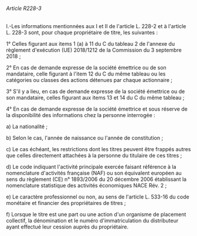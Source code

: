 ###### Article R228-3

I.-Les informations mentionnées aux I et II de l'article L. 228-2 et à l'article L. 228-3 sont, pour chaque propriétaire de titre, les suivantes :

1° Celles figurant aux items 1 (a) à 11 du C du tableau 2 de l'annexe du règlement d'exécution (UE) 2018/1212 de la Commission du 3 septembre 2018 ;

2° En cas de demande expresse de la société émettrice ou de son mandataire, celle figurant à l'item 12 du C du même tableau ou les catégories ou classes des actions détenues par chaque actionnaire ;

3° S'il y a lieu, en cas de demande expresse de la société émettrice ou de son mandataire, celles figurant aux items 13 et 14 du C du même tableau ;

4° En cas de demande expresse de la société émettrice et sous réserve de la disponibilité des informations chez la personne interrogée :

a) La nationalité ;

b) Selon le cas, l'année de naissance ou l'année de constitution ;

c) Le cas échéant, les restrictions dont les titres peuvent être frappés autres que celles directement attachées à la personne du titulaire de ces titres ;

d) Le code indiquant l'activité principale exercée faisant référence à la nomenclature d'activités française (NAF) ou son équivalent européen au sens du règlement (CE) n° 1893/2006 du 20 décembre 2006 établissant la nomenclature statistique des activités économiques NACE Rév. 2 ;

e) Le caractère professionnel ou non, au sens de l'article L. 533-16 du code monétaire et financier des propriétaires de titres ;

f) Lorsque le titre est une part ou une action d'un organisme de placement collectif, la dénomination et le numéro d'immatriculation du distributeur ayant effectué leur cession auprès du propriétaire.

